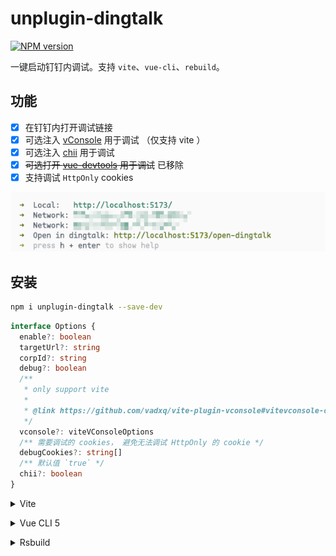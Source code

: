 # unplugin-dingtalk

[![NPM version](https://img.shields.io/npm/v/unplugin-dingtalk?color=a1b858&label=)](https://www.npmjs.com/package/unplugin-dingtalk)

一键启动钉钉内调试。支持 `vite`、`vue-cli`、`rebuild`。

## 功能
- [x] 在钉钉内打开调试链接
- [x] 可选注入 [vConsole](https://github.com/Tencent/vConsole) 用于调试 （仅支持 vite ）
- [x] 可选注入 [chii](https://github.com/liriliri/chii) 用于调试
- [x] ~~可选打开 [vue-devtools](https://github.com/vuejs/devtools) 用于调试~~ 已移除
- [x] 支持调试 `HttpOnly` cookies

![images](https://github.com/zcf0508/unplugin-dingtalk/raw/main/images/Snipaste_2024-05-22_11-25-35.png)

## 安装

```bash
npm i unplugin-dingtalk --save-dev
```

```ts
interface Options {
  enable?: boolean
  targetUrl?: string
  corpId?: string
  debug?: boolean
  /**
   * only support vite
   *
   * @link https://github.com/vadxq/vite-plugin-vconsole#vitevconsole-options
   */
  vconsole?: viteVConsoleOptions
  /** 需要调试的 cookies， 避免无法调试 HttpOnly 的 cookie */
  debugCookies?: string[]
  /** 默认值 `true` */
  chii?: boolean
}
```

<details>
<summary>Vite</summary><br>

```ts
// vite.config.ts
import UnpluginDingtalk from 'unplugin-dingtalk/vite';

export default defineConfig({
  plugins: [
    UnpluginDingtalk({
      enable: true,
    }),
  ],
});
```

<br></details>

<details>
<summary>Vue CLI 5</summary><br>

```js
// vue.config.js
const [setupMiddlewares, unpluginDingtalk] = require('unplugin-dingtalk/webpack').default({
  enable: true,
});

/**
 * @type {import('@vue/cli-service').ProjectOptions}
 */
module.exports = {
  devServer: {
    setupMiddlewares,
  },
  configureWebpack: {
    plugins: [
      unpluginDingtalk,
    ],
  },
};
```

<br></details>

<details>
<summary>Rsbuild</summary><br>

```js
// rsbuild.config.js
import { defineConfig } from '@rsbuild/core';
import createUnpluginDingtalk from 'unplugin-dingtalk/rspack';

const [setupMiddlewares, unpluginDingtalk] = createUnpluginDingtalk({
  enable: true,
});

export default defineConfig({
  dev: {
    setupMiddlewares: [
      setupMiddlewares,
    ],
  },
  tools: {
    rspack: {
      plugins: [
        unpluginDingtalk,
      ],
    },
  },
});
```

<br></details>
